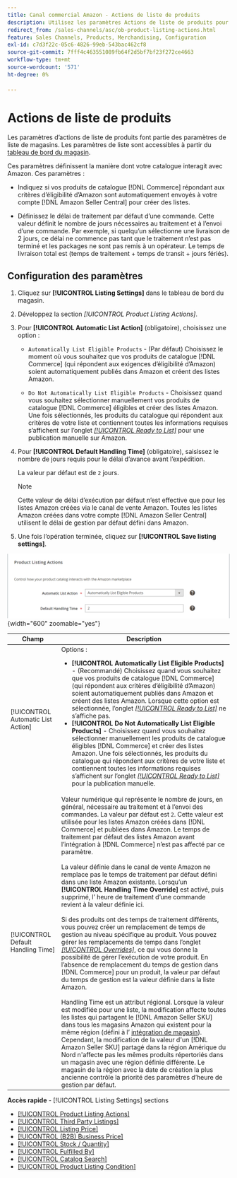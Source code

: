 ```yaml
---
title: Canal commercial Amazon - Actions de liste de produits
description: Utilisez les paramètres Actions de liste de produits pour définir la manière dont votre catalogue Commerce interagit avec Amazon.
redirect_from: /sales-channels/asc/ob-product-listing-actions.html
feature: Sales Channels, Products, Merchandising, Configuration
exl-id: c7d3f22c-05c6-4826-99eb-543bac462cf8
source-git-commit: 7fff4c463551089fb64f2d5bf7bf23f272ce4663
workflow-type: tm+mt
source-wordcount: '571'
ht-degree: 0%

---
```


# Actions de liste de produits

Les paramètres d’actions de liste de produits font partie des paramètres de liste de magasins. Les paramètres de liste sont accessibles à partir du [tableau de bord du magasin](./amazon-store-dashboard.md).

Ces paramètres définissent la manière dont votre catalogue interagit avec Amazon. Ces paramètres :

- Indiquez si vos produits de catalogue [!DNL Commerce] répondant aux critères d’éligibilité d’Amazon sont automatiquement envoyés à votre compte [!DNL Amazon Seller Central] pour créer des listes.

- Définissez le délai de traitement par défaut d’une commande. Cette valeur définit le nombre de jours nécessaires au traitement et à l’envoi d’une commande. Par exemple, si quelqu’un sélectionne une livraison de 2 jours, ce délai ne commence pas tant que le traitement n’est pas terminé et les packages ne sont pas remis à un opérateur. Le temps de livraison total est (temps de traitement + temps de transit + jours fériés).

## Configuration des paramètres

1. Cliquez sur **[!UICONTROL Listing Settings]** dans le tableau de bord du magasin.

1. Développez la section _[!UICONTROL Product Listing Actions]_.

1. Pour **[!UICONTROL Automatic List Action]** (obligatoire), choisissez une option :

   - `Automatically List Eligible Products` - (Par défaut) Choisissez le moment où vous souhaitez que vos produits de catalogue [!DNL Commerce] (qui répondent aux exigences d’éligibilité d’Amazon) soient automatiquement publiés dans Amazon et créent des listes Amazon.

   - `Do Not Automatically List Eligible Products` - Choisissez quand vous souhaitez sélectionner manuellement vos produits de catalogue [!DNL Commerce] éligibles et créer des listes Amazon. Une fois sélectionnés, les produits du catalogue qui répondent aux critères de votre liste et contiennent toutes les informations requises s’affichent sur l’onglet [_[!UICONTROL Ready to List]_](./ready-to-list.md) pour une publication manuelle sur Amazon.

1. Pour **[!UICONTROL Default Handling Time]** (obligatoire), saisissez le nombre de jours requis pour le délai d’avance avant l’expédition.

   La valeur par défaut est de `2` jours.

   >[!NOTE]
   >
   >Cette valeur de délai d’exécution par défaut n’est effective que pour les listes Amazon créées via le canal de vente Amazon. Toutes les listes Amazon créées dans votre compte [!DNL Amazon Seller Central] utilisent le délai de gestion par défaut défini dans Amazon.

1. Une fois l’opération terminée, cliquez sur **[!UICONTROL Save listing settings]**.

![Actions de liste de produits](assets/amazon-product-listing-actions.png){width="600" zoomable="yes"}

| Champ | Description |
|------------------------------------|-----------------------------------------------------------------------------------------------------------------------------------------------------------------------------------------------------------------------------------------------------------------------------------------------------------------------------------------------------------------------------------------------------------------------------------------------------------------------------------------------------------------------------------------------------------------------------------------------------------------------------------------------------------------------------------------------------------------------------------------------------------------------------------------------------------------------------------------------------------------------------------------------------------------------------------------------------------------------------------------------------------------------------------------------------------------------------------------------------------------------------------------------------------------------------------------------------------------------------------------------------------------------------------------------------------------------------------------------------------------------------------------------------------------------------------------------------------------------------------------------------------------------------------------------------------------------------------------------------------------------------------------------------------------------------------------|
| [!UICONTROL Automatic List Action] | Options :<ul><li>**[!UICONTROL Automatically List Eligible Products]** - (Recommandé) Choisissez quand vous souhaitez que vos produits de catalogue [!DNL Commerce] (qui répondent aux critères d’éligibilité d’Amazon) soient automatiquement publiés dans Amazon et créent des listes Amazon. Lorsque cette option est sélectionnée, l’onglet [_[!UICONTROL Ready to List]_](./ready-to-list.md) ne s’affiche pas. </li><li>**[!UICONTROL Do Not Automatically List Eligible Products]** - Choisissez quand vous souhaitez sélectionner manuellement les produits de catalogue éligibles [!DNL Commerce] et créer des listes Amazon. Une fois sélectionnés, les produits du catalogue qui répondent aux critères de votre liste et contiennent toutes les informations requises s’affichent sur l’onglet [_[!UICONTROL Ready to List]_](./ready-to-list.md) pour la publication manuelle.</li></ul> |
| [!UICONTROL Default Handling Time] | Valeur numérique qui représente le nombre de jours, en général, nécessaire au traitement et à l’envoi des commandes. La valeur par défaut est `2`. Cette valeur est utilisée pour les listes Amazon créées dans [!DNL Commerce] et publiées dans Amazon. Le temps de traitement par défaut des listes Amazon avant l’intégration à [!DNL Commerce] n’est pas affecté par ce paramètre.<br><br>La valeur définie dans le canal de vente Amazon ne remplace pas le temps de traitement par défaut défini dans une liste Amazon existante. Lorsqu’un **[!UICONTROL Handling Time Override]** est activé, puis supprimé, l’ heure de traitement d’une commande revient à la valeur définie ici.<br><br>Si des produits ont des temps de traitement différents, vous pouvez créer un remplacement de temps de gestion au niveau spécifique au produit. Vous pouvez gérer les remplacements de temps dans l’onglet [_[!UICONTROL Overrides]_](./overrides.md), ce qui vous donne la possibilité de gérer l’exécution de votre produit. En l’absence de remplacement du temps de gestion dans [!DNL Commerce] pour un produit, la valeur par défaut du temps de gestion est la valeur définie dans la liste Amazon.<br><br>Handling Time est un attribut régional. Lorsque la valeur est modifiée pour une liste, la modification affecte toutes les listes qui partagent le [!DNL Amazon Seller SKU] dans tous les magasins Amazon qui existent pour la même région (défini à l’ [intégration de magasin](./store-integration.md)). Cependant, la modification de la valeur d&#39;un [!DNL Amazon Seller SKU] partagé dans la région Amérique du Nord n&#39;affecte pas les mêmes produits répertoriés dans un magasin avec une région définie différente. Le magasin de la région avec la date de création la plus ancienne contrôle la priorité des paramètres d’heure de gestion par défaut. |

**Accès rapide** - [!UICONTROL Listing Settings] sections

- [[!UICONTROL Product Listing Actions]](./product-listing-actions.md)
- [[!UICONTROL Third Party Listings]](./third-party-listing-settings.md)
- [[!UICONTROL Listing Price]](./listing-price.md)
- [[!UICONTROL (B2B) Business Price]](./business-pricing.md)
- [[!UICONTROL Stock / Quantity]](./stock-quantity.md)
- [[!UICONTROL Fulfilled By]](./fulfilled-by.md)
- [[!UICONTROL Catalog Search]](./catalog-search.md)
- [[!UICONTROL Product Listing Condition]](./product-listing-condition.md)

